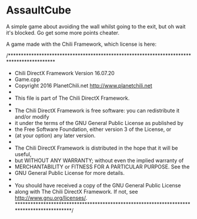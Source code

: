 # AssaultCube
A simple game about avoiding the wall whilst going to the exit, but oh wait it's blocked. Go get some more points cheater.

A game made with the Chili Framework, which license is here:

/****************************************************************************************** 
 *	Chili DirectX Framework Version 16.07.20											  
 *	Game.cpp																			  
 *	Copyright 2016 PlanetChili.net <http://www.planetchili.net>							  
 *																						  
 *	This file is part of The Chili DirectX Framework.									  
 *																						  
 *	The Chili DirectX Framework is free software: you can redistribute it and/or modify	  
 *	it under the terms of the GNU General Public License as published by				  
 *	the Free Software Foundation, either version 3 of the License, or					  
 *	(at your option) any later version.													  
 *																						 
 *	The Chili DirectX Framework is distributed in the hope that it will be useful,		  
 *	but WITHOUT ANY WARRANTY; without even the implied warranty of						  
 *	MERCHANTABILITY or FITNESS FOR A PARTICULAR PURPOSE.  See the						  
 *	GNU General Public License for more details.										  
 *																						  
 *	You should have received a copy of the GNU General Public License					  
 *	along with The Chili DirectX Framework.  If not, see <http://www.gnu.org/licenses/>.  
 ******************************************************************************************/
